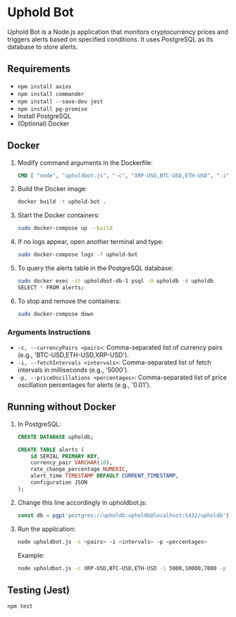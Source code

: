 # Uphold Bot

Uphold Bot is a Node.js application that monitors cryptocurrency prices and triggers alerts based on specified conditions. It uses PostgreSQL as its database to store alerts.

## Requirements

- `npm install axios`
- `npm install commander`
- `npm install --save-dev jest`
- `npm install pg-promise`
- Install PostgreSQL
- (Optional) Docker

## Docker

1. Modify command arguments in the Dockerfile:

    ```dockerfile
    CMD [ "node", "upholdbot.js", "-c", "XRP-USD,BTC-USD,ETH-USD", "-i", "5000,10000,7000", "-p", "0.01,0.05,0.03" ]
    ```

2. Build the Docker image:

    ```bash
    docker build -t uphold-bot .
    ```

3. Start the Docker containers:

    ```bash
    sudo docker-compose up --build
    ```

4. If no logs appear, open another terminal and type:

    ```bash
    sudo docker-compose logs -f uphold-bot
    ```

5. To query the alerts table in the PostgreSQL database:

    ```bash
    sudo docker exec -it upholdbot-db-1 psql -U upholdb -d upholdb
    SELECT * FROM alerts;
    ```

6. To stop and remove the containers:

    ```bash
    sudo docker-compose down
    ```

### Arguments Instructions

- `-c, --currencyPairs <pairs>`: Comma-separated list of currency pairs (e.g., 'BTC-USD,ETH-USD,XRP-USD').
- `-i, --fetchIntervals <intervals>`: Comma-separated list of fetch intervals in milliseconds (e.g., '5000').
- `-p, --priceOscillations <percentages>`: Comma-separated list of price oscillation percentages for alerts (e.g., '0.01').

## Running without Docker

1. In PostgreSQL:

    ```sql
    CREATE DATABASE upholdb;

    CREATE TABLE alerts (
        id SERIAL PRIMARY KEY,
        currency_pair VARCHAR(10),
        rate_change_percentage NUMERIC,
        alert_time TIMESTAMP DEFAULT CURRENT_TIMESTAMP,
        configuration JSON
    );
    ```

2. Change this line accordingly in upholdbot.js:

    ```javascript
    const db = pgp('postgres://upholdb:upholdb@localhost:5432/upholdb'); // Replace with your PostgreSQL connection details
    ```

3. Run the application:

    ```bash
    node upholdbot.js -c <pairs> -i <intervals> -p <percentages>
    ```

    Example:

    ```bash
    node upholdbot.js -c XRP-USD,BTC-USD,ETH-USD -i 5000,10000,7000 -p 0.01,0.05,0.03
    ```

## Testing (Jest)

```bash
npm test
